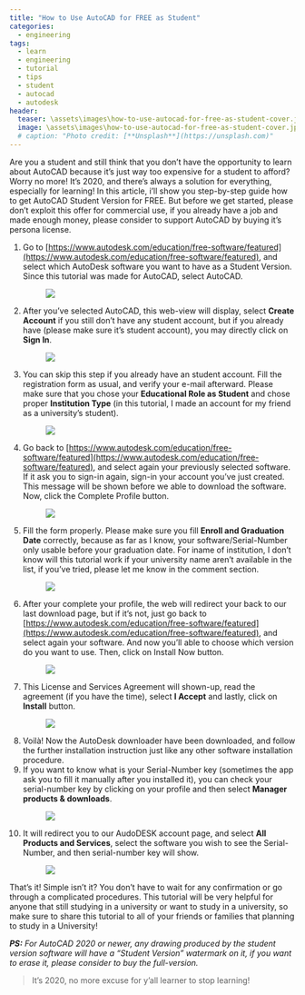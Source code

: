 ```yaml
---
title: "How to Use AutoCAD for FREE as Student"
categories:
  - engineering
tags:
  - learn
  - engineering
  - tutorial
  - tips
  - student
  - autocad
  - autodesk
header:
  teaser: \assets\images\how-to-use-autocad-for-free-as-student-cover.jpg
  image: \assets\images\how-to-use-autocad-for-free-as-student-cover.jpg
  # caption: "Photo credit: [**Unsplash**](https://unsplash.com)"
---
```

  
Are you a student and still think that you don’t have the opportunity to learn about AutoCAD because it’s just way too expensive for a student to afford?  
Worry no more! It’s 2020, and there’s always a solution for everything, especially for learning!
In this article, i’ll show you step-by-step guide how to get AutoCAD Student Version for FREE. But before we get started, please don’t exploit this offer for commercial use, if you already have a job and made enough money, please consider to support AutoCAD by buying it’s persona license.

1. Go to [https://www.autodesk.com/education/free-software/featured](https://www.autodesk.com/education/free-software/featured), and select which AutoDesk software you want to have as a Student Version. Since this tutorial was made for AutoCAD, select AutoCAD. <figure><a href="/assets/images/how-to-use-autocad-for-free-as-student-1.jpg"><img src="/assets/images/how-to-use-autocad-for-free-as-student-1.jpg"></a></figure> 
2. After you’ve selected AutoCAD, this web-view will display, select **Create Account** if you still don’t have any student account, but if you already have (please make sure it’s student account), you may directly click on **Sign In**. <figure><a href="/assets/images/how-to-use-autocad-for-free-as-student-2.jpg"><img src="/assets/images/how-to-use-autocad-for-free-as-student-2.jpg"></a></figure>  
3. You can skip this step if you already have an student account. Fill the registration form as usual, and verify your e-mail afterward. Please make sure that you chose your **Educational Role as Student** and chose proper **Institution Type** (in this tutorial, I made an account for my friend as a university’s student).  <figure><a href="/assets/images/how-to-use-autocad-for-free-as-student-3.jpg"><img src="/assets/images/how-to-use-autocad-for-free-as-student-3.jpg"></a></figure>  
4. Go back to [https://www.autodesk.com/education/free-software/featured](https://www.autodesk.com/education/free-software/featured), and select again your previously selected software. If it ask you to sign-in again, sign-in your account you’ve just created. This message will be shown before we able to download the software. Now, click the Complete Profile button.  <figure><a href="/assets/images/how-to-use-autocad-for-free-as-student-4.jpg"><img src="/assets/images/how-to-use-autocad-for-free-as-student-4.jpg"></a></figure>  
5. Fill the form properly. Please make sure you fill **Enroll and Graduation Date** correctly, because as far as I know, your software/Serial-Number only usable before your graduation date. For iname of institution, I don’t know will this tutorial work if your university name aren’t available in the list, if you’ve tried, please let me know in the comment section.  <figure><a href="/assets/images/how-to-use-autocad-for-free-as-student-5.jpg"><img src="/assets/images/how-to-use-autocad-for-free-as-student-5.jpg"></a></figure>  
6. After your complete your profile, the web will redirect your back to our last download page, but if it’s not, just go back to [https://www.autodesk.com/education/free-software/featured](https://www.autodesk.com/education/free-software/featured), and select again your software. And now you’ll able to choose which version do you want to use. Then, click on Install Now button.  <figure><a href="/assets/images/how-to-use-autocad-for-free-as-student-6.jpg"><img src="/assets/images/how-to-use-autocad-for-free-as-student-6.jpg"></a></figure>  
7. This License and Services Agreement will shown-up, read the agreement (if you have the time), select **I Accept** and lastly, click on **Install** button. <figure><a href="/assets/images/how-to-use-autocad-for-free-as-student-7.jpg"><img src="/assets/images/how-to-use-autocad-for-free-as-student-7.jpg"></a></figure>  
8. Voilà! Now the AutoDesk downloader have been downloaded, and follow the further installation instruction just like any other software installation procedure.  
9. If you want to know what is your Serial-Number key (sometimes the app ask you to fill it manually after you installed it), you can check your serial-number key by clicking on your profile and then select **Manager products & downloads**.  <figure><a href="/assets/images/how-to-use-autocad-for-free-as-student-9.jpg"><img src="/assets/images/how-to-use-autocad-for-free-as-student-9.jpg"></a></figure>  
10. It will redirect you to our AudoDESK account page, and select **All Products and Services**, select the software you wish to see the Serial-Number, and then serial-number key will show.  <figure><a href="/assets/images/how-to-use-autocad-for-free-as-student-10.jpg"><img src="/assets/images/how-to-use-autocad-for-free-as-student-10.jpg"></a></figure>  

That’s it! Simple isn’t it? You don’t have to wait for any confirmation or go through a complicated procedures. This tutorial will be very helpful for anyone that still studying in a university or want to study in a university, so make sure to share this tutorial to all of your friends or families that planning to study in a University!  

_**PS:** For AutoCAD 2020 or newer, any drawing produced by the student version software will have a “Student Version” watermark on it, if you want to erase it, please consider to buy the full-version._  

> It’s 2020, no more excuse for y’all learner to stop learning!